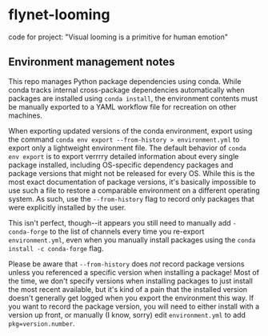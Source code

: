 # flynet-looming
code for project: "Visual looming is a primitive for human emotion"

## Environment management notes

This repo manages Python package dependencies using conda. While conda tracks internal cross-package dependencies automatically when packages are installed using `conda install`, the environment contents must be manually exported to a YAML workflow file for recreation on other machines.

When exporting updated versions of the conda environment, export using the command `conda env export --from-history > environment.yml` to export only a lightweight environment file. The default behavior of `conda env export` is to export verrrry detailed information about every single package installed, including OS-specific dependency packages and package versions that might not be released for every OS. While this is the most exact documentation of package versions, it's basically impossible to use such a file to restore a comparable environment on a different operating system. As such, use the `--from-history` flag to record only packages that were explicitly installed by the user.

This isn't perfect, though--it appears you still need to manually add `- conda-forge` to the list of channels every time you re-export `environment.yml`, even when you manually install packages using the `conda install -c conda-forge` flag.

Please be aware that `--from-history` does _not_ record package versions unless you referenced a specific version when installing a package! Most of the time, we don't specify versions when installing packages to just install the most recent available, but it's kind of a pain that the installed version doesn't generally get logged when you export the environment this way. If you want to record the package version, you will need to either install with a version up front, or manually (I know, sorry) edit `environment.yml` to add `pkg=version.number`.
